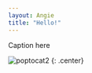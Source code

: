 ```yaml
---
layout: Angie
title: "Hello!"
---
```


Caption here

![poptocat2](https://octodex.github.com/images/poptocat_v2.png)
{: .center}
